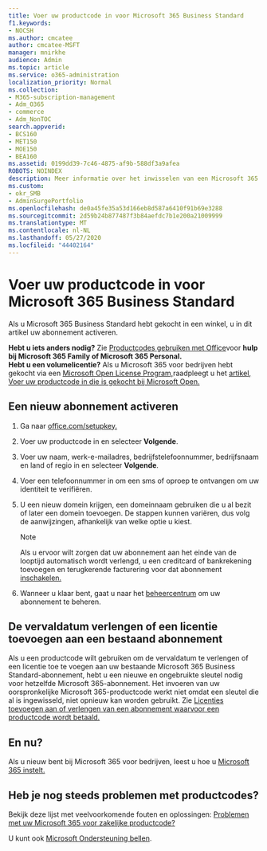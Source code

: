 ```yaml
---
title: Voer uw productcode in voor Microsoft 365 Business Standard
f1.keywords:
- NOCSH
ms.author: cmcatee
author: cmcatee-MSFT
manager: mnirkhe
audience: Admin
ms.topic: article
ms.service: o365-administration
localization_priority: Normal
ms.collection:
- M365-subscription-management
- Adm_O365
- commerce
- Adm_NonTOC
search.appverid:
- BCS160
- MET150
- MOE150
- BEA160
ms.assetid: 0199dd39-7c46-4875-af9b-588df3a9afea
ROBOTS: NOINDEX
description: Meer informatie over het inwisselen van een Microsoft 365 Business Standard-productcode die in een winkel is gekocht.
ms.custom:
- okr_SMB
- AdminSurgePortfolio
ms.openlocfilehash: de0a45fe35a53d166eb8d587a6410f91b69e3288
ms.sourcegitcommit: 2d59b24b877487f3b84aefdc7b1e200a21009999
ms.translationtype: MT
ms.contentlocale: nl-NL
ms.lasthandoff: 05/27/2020
ms.locfileid: "44402164"
---
```

# <a name="enter-your-product-key-for-microsoft-365-business-standard"></a>Voer uw productcode in voor Microsoft 365 Business Standard

Als u Microsoft 365 Business Standard hebt gekocht in een winkel, u in dit artikel uw abonnement activeren. 
  
 **Hebt u iets anders nodig?**
 Zie [Productcodes gebruiken met Office](https://support.office.com/article/12a5763a-d45c-4685-8c95-a44500213759.aspx)voor **hulp bij Microsoft 365 Family of Microsoft 365 Personal.**  
 **Hebt u een volumelicentie?** Als u Microsoft 365 voor bedrijven hebt gekocht via een [Microsoft Open License Program,](https://go.microsoft.com/fwlink/p/?LinkID=613298)raadpleegt u het [artikel, Voer uw productcode in die is gekocht bij Microsoft Open.](purchases-from-microsoft-open.md)
  
## <a name="activate-a-new-subscription"></a>Een nieuw abonnement activeren

1. Ga naar <a href="https://go.microsoft.com/fwlink/p/?LinkId=839911" target="_blank">office.com/setupkey.</a>

2. Voer uw productcode in en selecteer **Volgende**.

3. Voer uw naam, werk-e-mailadres, bedrijfstelefoonnummer, bedrijfsnaam en land of regio in en selecteer **Volgende**.

4. Voer een telefoonnummer in om een sms of oproep te ontvangen om uw identiteit te verifiëren.

5. U een nieuw domein krijgen, een domeinnaam gebruiken die u al bezit of later een domein toevoegen. De stappen kunnen variëren, dus volg de aanwijzingen, afhankelijk van welke optie u kiest.

    > [!NOTE]
    > Als u ervoor wilt zorgen dat uw abonnement aan het einde van de looptijd automatisch wordt verlengd, u een creditcard of bankrekening toevoegen en terugkerende facturering voor dat abonnement [inschakelen.](subscriptions/renew-your-subscription.md#turn-recurring-billing-off-or-on)

6. Wanneer u klaar bent, gaat u naar het <a href="https://go.microsoft.com/fwlink/p/?linkid=2024339" target="_blank">beheercentrum</a> om uw abonnement te beheren.

## <a name="extend-the-expiration-date-or-add-a-license-to-an-existing-subscription"></a>De vervaldatum verlengen of een licentie toevoegen aan een bestaand abonnement

Als u een productcode wilt gebruiken om de vervaldatum te verlengen of een licentie toe te voegen aan uw bestaande Microsoft 365 Business Standard-abonnement, hebt u een nieuwe en ongebruikte sleutel nodig voor hetzelfde Microsoft 365-abonnement. Het invoeren van uw oorspronkelijke Microsoft 365-productcode werkt niet omdat een sleutel die al is ingewisseld, niet opnieuw kan worden gebruikt. Zie [Licenties toevoegen aan of verlengen van een abonnement waarvoor een productcode wordt betaald.](licenses/add-licenses-using-product-key.md)

## <a name="whats-next"></a>En nu?

Als u nieuw bent bij Microsoft 365 voor bedrijven, leest u hoe u [Microsoft 365 instelt.](../admin/setup/setup.md)
  
## <a name="still-having-trouble-with-product-keys"></a>Heb je nog steeds problemen met productcodes?

Bekijk deze lijst met veelvoorkomende fouten en oplossingen: [Problemen met uw Microsoft 365 voor zakelijke productcode?](product-key-errors-and-solutions.md)
  
U kunt ook [Microsoft Ondersteuning bellen](../admin/contact-support-for-business-products.md).